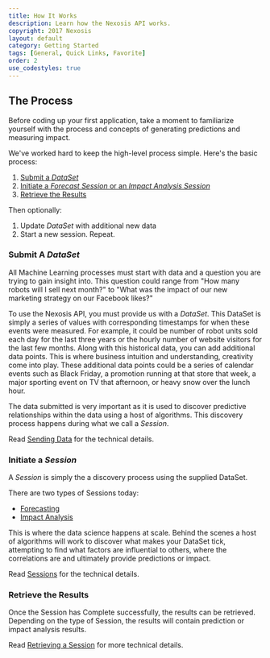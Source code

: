 ```yaml
---
title: How It Works
description: Learn how the Nexosis API works.
copyright: 2017 Nexosis 
layout: default
category: Getting Started
tags: [General, Quick Links, Favorite]
order: 2
use_codestyles: true
---
```


## The Process

Before coding up your first application, take a moment to familiarize yourself with the process and concepts of generating predictions and measuring impact.

We've worked hard to keep the high-level process simple. Here's the basic process:

1. [Submit a _DataSet_](#dataset)
2. [Initiate a _Forecast Session_ or an _Impact Analysis Session_](#session)
3. [Retrieve the Results](#results)

Then optionally:

1. Update _DataSet_ with additional new data
2. Start a new session. Repeat.

### <a name="dataset" class="jumptarget">Submit A _DataSet_</a>

All Machine Learning processes must start with data and a question you are trying to gain insight into. This question could range from "How many robots will I sell next month?" to "What was the impact of our new marketing strategy on our Facebook likes?" 

To use the Nexosis API, you must provide us with a _DataSet_. This DataSet is simply a series of values with corresponding timestamps for when these events were measured. For example, it could be number of robot units sold each day for the last three years or the hourly number of website visitors for the last few months. Along with this historical data, you can add additional data points. This is where business intuition and understanding, creativity come into play. These additional data points could be a series of calendar events such as Black Friday, a promotion running at that store that week, a major sporting event on TV that afternoon, or heavy snow over the lunch hour.

The data submitted is very important as it is used to discover predictive relationships within the data using a host of algorithms. This discovery process happens during  what we call a _Session_.

Read [Sending Data](ImportingData) for the technical details.

### <a name="session" class="jumptarget">Initiate a _Session_</a>

A _Session_ is simply the a discovery process using the supplied DataSet.

There are two types of Sessions today:

* [Forecasting](Forecast)
* [Impact Analysis](ImpactAnalysis)

This is where the data science happens at scale. Behind the scenes a host of algorithms will work to discover what makes your DataSet tick, attempting to find what factors are influential to others, where the correlations are and ultimately provide predictions or impact.

Read [Sessions](session) for the technical details.

### <a name="results" class="jumptarget">Retrieve the Results</a>

Once the Session has Complete successfully, the results can be retrieved. Depending on the type of Session, the results will contain prediction or impact analysis results.

Read [Retrieving a Session](session#retrievingSession) for more technical details.
